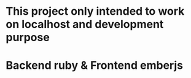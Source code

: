 # This project only intended to work on localhost and development purpose

# Backend ruby & Frontend emberjs
